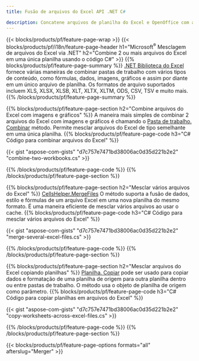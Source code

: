 ```yaml
---
title: Fusão de arquivos do Excel API .NET C#

description: Concatene arquivos de planilha do Excel e OpenOffice com apenas algumas linhas de código C#.
---
```

{{< blocks/products/pf/feature-page-wrap >}}
{{< blocks/products/pf/i18n/feature-page-header h1="Microsoft<sup>&reg;</sup> Mesclagem de arquivos do Excel via .NET" h2="Combine 2 ou mais arquivos do Excel em uma única planilha usando o código C#" >}}
{{% blocks/products/pf/feature-page-summary %}}
[.NET Biblioteca do Excel](/cells/net/) fornece várias maneiras de combinar pastas de trabalho com vários tipos de conteúdo, como fórmulas, dados, imagens, gráficos e assim por diante em um único arquivo de planilha. Os formatos de arquivo suportados incluem XLS, XLSX, XLSB, XLT, XLTX, XLTM, ODS, CSV, TSV e muito mais.
{{% /blocks/products/pf/feature-page-summary %}}

{{% blocks/products/pf/feature-page-section h2="Combine arquivos do Excel com imagens e gráficos" %}}
A maneira mais simples de combinar 2 arquivos do Excel com imagens e gráficos é chamando o [Pasta de trabalho. Combinar](https://reference.aspose.com/cells/net/aspose.cells/workbook/methods/combine) método. Permite mesclar arquivos do Excel de tipo semelhante em uma única planilha.
{{% blocks/products/pf/feature-page-code h3="C# Código para combinar arquivos do Excel" %}}

{{< gist "aspose-com-gists" "d7c757e7471bd38006ac0d35d221b2e2" "combine-two-workbooks.cs" >}}

{{% /blocks/products/pf/feature-page-code %}}
{{% /blocks/products/pf/feature-page-section %}}

{{% blocks/products/pf/feature-page-section h2="Mesclar vários arquivos do Excel" %}}
[CellsHelper.MergeFiles](https://reference.aspose.com/cells/net/aspose.cells/cellshelper/methods/mergefiles) O método suporta a fusão de dados, estilo e fórmulas de um arquivo Excel em uma nova planilha do mesmo formato. É uma maneira eficiente de mesclar vários arquivos ao usar o cache. 
{{% blocks/products/pf/feature-page-code h3="C# Código para mesclar vários arquivos do Excel" %}}

{{< gist "aspose-com-gists" "d7c757e7471bd38006ac0d35d221b2e2" "merge-several-excel-files.cs" >}}

{{% /blocks/products/pf/feature-page-code %}}
{{% /blocks/products/pf/feature-page-section %}}

{{% blocks/products/pf/feature-page-section h2="Mesclar arquivos do Excel copiando planilhas" %}}
[Planilha. Copiar](https://reference.aspose.com/cells/net/aspose.cells/worksheet/methods/copy/index) pode ser usado para copiar dados e formatação de uma planilha de origem para outra planilha dentro ou entre pastas de trabalho. O método usa o objeto de planilha de origem como parâmetro.
{{% blocks/products/pf/feature-page-code h3="C# Código para copiar planilhas em arquivos do Excel" %}}

{{< gist "aspose-com-gists" "d7c757e7471bd38006ac0d35d221b2e2" "copy-worksheets-across-excel-files.cs" >}}

{{% /blocks/products/pf/feature-page-code %}}
{{% /blocks/products/pf/feature-page-section %}}

{{< blocks/products/pf/feature-page-options formats="all" afterslug="Merger" >}}
